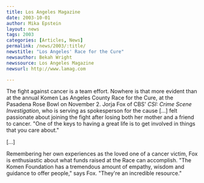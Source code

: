 ```yaml
---
title: Los Angeles Magazine
date: 2003-10-01
author: Mika Epstein
layout: news
tags: 2003
categories: [Articles, News]
permalink: /news/2003/:title/
newstitle: "Los Angeles' Race for the Cure"
newsauthor: Bekah Wright  
newssource: Los Angeles Magazine  
newsurl: http://www.lamag.com  

---
```


The fight against cancer is a team effort. Nowhere is that more evident than at the annual Komen Las Angeles County Race for the Cure, at the Pasadena Rose Bowl on November 2. Jorja Fox of CBS' *CSI: Crime Scene Investigation*, who is serving as spokesperson for the cause [...] felt passionate about joining the fight after losing both her mother and a friend to cancer. "One of the keys to having a great life is to get involved in things that you care about."

[...]

Remembering her own experiences as the loved one of a cancer victim, Fox is enthusiastic about what funds raised at the Race can accomplish. "The Komen Foundation has a tremendous amount of empathy, wisdom and guidance to offer people," says Fox. "They're an incredible resource."

